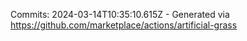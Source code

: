 Commits: 2024-03-14T10:35:10.615Z - Generated via https://github.com/marketplace/actions/artificial-grass
<br>
